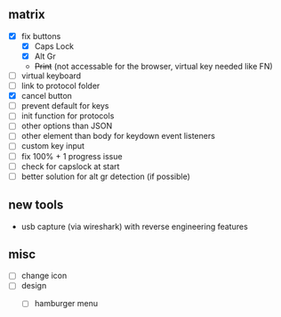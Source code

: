 
## matrix

- [x] fix buttons
  - [x] Caps Lock
  - [x] Alt Gr
  - ~~Print~~ (not accessable for the browser, virtual key needed like FN)
- [ ] virtual keyboard
- [ ] link to protocol folder
- [x] cancel button
- [ ] prevent default for keys
- [ ] init function for protocols
- [ ] other options than JSON
- [ ] other element than body for keydown event listeners
- [ ] custom key input
- [ ] fix 100% + 1 progress issue
- [ ] check for capslock at start
- [ ] better solution for alt gr detection (if possible)

## new tools

- usb capture (via wireshark) with reverse engineering features

## misc

- [ ] change icon
- [ ] design
  - [ ] hamburger menu
  
